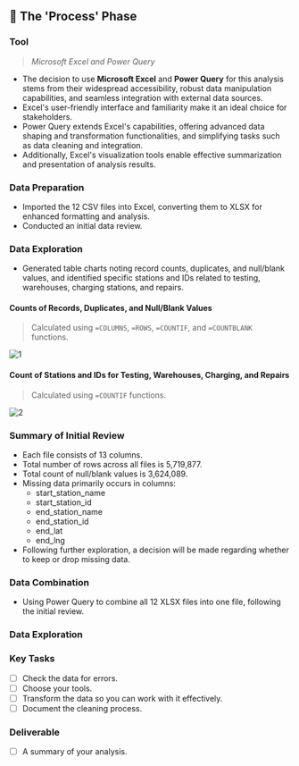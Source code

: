 ## 🔄 The 'Process' Phase

### Tool
>*Microsoft Excel and Power Query*
+ The decision to use **Microsoft Excel** and **Power Query** for this analysis stems from their widespread accessibility, robust data manipulation capabilities, and seamless integration with external data sources.
+ Excel's user-friendly interface and familiarity make it an ideal choice for stakeholders.
+ Power Query extends Excel's capabilities, offering advanced data shaping and transformation functionalities, and simplifying tasks such as data cleaning and integration.
+ Additionally, Excel's visualization tools enable effective summarization and presentation of analysis results.

### Data Preparation
+ Imported the 12 CSV files into Excel, converting them to XLSX for enhanced formatting and analysis.
+ Conducted an initial data review.

### Data Exploration
+ Generated table charts noting record counts, duplicates, and null/blank values, and identified specific stations and IDs related to testing, warehouses, charging stations, and repairs.

#### Counts of Records, Duplicates, and Null/Blank Values
>Calculated using `=COLUMNS`, `=ROWS`, `=COUNTIF`, and `=COUNTBLANK` functions.

![1](https://github.com/chaanalyst/Portfolio-Projects/assets/154933301/2ae1b0b0-96aa-4533-a7df-fc56d724f48d)

#### Count of Stations and IDs for Testing, Warehouses, Charging, and Repairs
>Calculated using `=COUNTIF` functions.

![2](https://github.com/chaanalyst/Portfolio-Projects/assets/154933301/841785a3-55fd-4418-b76f-1d7aec974b51)

### Summary of Initial Review
+ Each file consists of 13 columns.
+ Total number of rows across all files is 5,719,877.
+ Total count of null/blank values is 3,624,089.
+ Missing data primarily occurs in columns:
    * start_station_name
    * start_station_id
    * end_station_name
    * end_station_id
    * end_lat
    * end_lng
+ Following further exploration, a decision will be made regarding whether to keep or drop missing data.

### Data Combination
+ Using Power Query to combine all 12 XLSX files into one file, following the initial review.

### Data Exploration



### Key Tasks
- [ ]  Check the data for errors.
- [ ]  Choose your tools.
- [ ]  Transform the data so you can work with it effectively.
- [ ]  Document the cleaning process.

### Deliverable 
- [ ]  A summary of your analysis.
